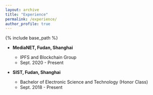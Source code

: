 ```yaml
---
layout: archive
title: "Experience"
permalink: /experience/
author_profile: true
---
```


{% include base_path %}

* **MediaNET, Fudan, Shanghai**
  * IPFS and Blockchain Group
  * Sept. 2020 - Present

* **SIST, Fudan, Shanghai**
  * Bachelor of Electronic Science and Technology (Honor Class)
  * Sept. 2018 - Present